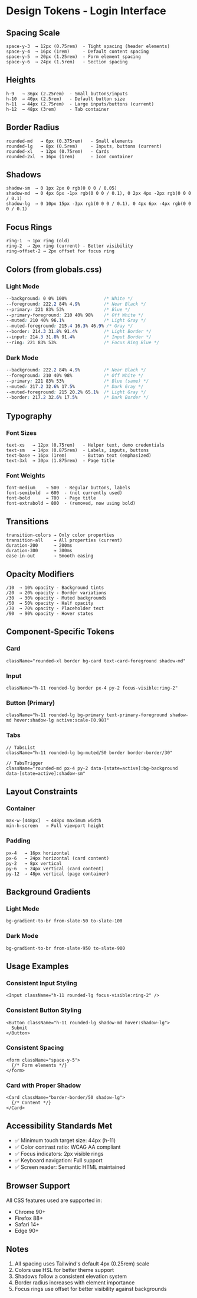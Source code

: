 # Design Tokens - Login Interface

## Spacing Scale
```
space-y-3  → 12px (0.75rem)  - Tight spacing (header elements)
space-y-4  → 16px (1rem)     - Default content spacing
space-y-5  → 20px (1.25rem)  - Form element spacing
space-y-6  → 24px (1.5rem)   - Section spacing
```

## Heights
```
h-9   → 36px (2.25rem)  - Small buttons/inputs
h-10  → 40px (2.5rem)   - Default button size
h-11  → 44px (2.75rem)  - Large inputs/buttons (current)
h-12  → 48px (3rem)     - Tab container
```

## Border Radius
```
rounded-md   → 6px (0.375rem)   - Small elements
rounded-lg   → 8px (0.5rem)     - Inputs, buttons (current)
rounded-xl   → 12px (0.75rem)   - Cards
rounded-2xl  → 16px (1rem)      - Icon container
```

## Shadows
```
shadow-sm  → 0 1px 2px 0 rgb(0 0 0 / 0.05)
shadow-md  → 0 4px 6px -1px rgb(0 0 0 / 0.1), 0 2px 4px -2px rgb(0 0 0 / 0.1)
shadow-lg  → 0 10px 15px -3px rgb(0 0 0 / 0.1), 0 4px 6px -4px rgb(0 0 0 / 0.1)
```

## Focus Rings
```
ring-1  → 1px ring (old)
ring-2  → 2px ring (current) - Better visibility
ring-offset-2 → 2px offset for focus ring
```

## Colors (from globals.css)

### Light Mode
```css
--background: 0 0% 100%              /* White */
--foreground: 222.2 84% 4.9%         /* Near Black */
--primary: 221 83% 53%               /* Blue */
--primary-foreground: 210 40% 98%    /* Off White */
--muted: 210 40% 96.1%               /* Light Gray */
--muted-foreground: 215.4 16.3% 46.9% /* Gray */
--border: 214.3 31.8% 91.4%          /* Light Border */
--input: 214.3 31.8% 91.4%           /* Input Border */
--ring: 221 83% 53%                  /* Focus Ring Blue */
```

### Dark Mode
```css
--background: 222.2 84% 4.9%         /* Near Black */
--foreground: 210 40% 98%            /* Off White */
--primary: 221 83% 53%               /* Blue (same) */
--muted: 217.2 32.6% 17.5%           /* Dark Gray */
--muted-foreground: 215 20.2% 65.1%  /* Light Gray */
--border: 217.2 32.6% 17.5%          /* Dark Border */
```

## Typography

### Font Sizes
```
text-xs   → 12px (0.75rem)   - Helper text, demo credentials
text-sm   → 14px (0.875rem)  - Labels, inputs, buttons
text-base → 16px (1rem)      - Button text (emphasized)
text-3xl  → 30px (1.875rem)  - Page title
```

### Font Weights
```
font-medium    → 500  - Regular buttons, labels
font-semibold  → 600  - (not currently used)
font-bold      → 700  - Page title
font-extrabold → 800  - (removed, now using bold)
```

## Transitions
```
transition-colors → Only color properties
transition-all    → All properties (current)
duration-200      → 200ms
duration-300      → 300ms
ease-in-out       → Smooth easing
```

## Opacity Modifiers
```
/10  → 10% opacity - Background tints
/20  → 20% opacity - Border variations
/30  → 30% opacity - Muted backgrounds
/50  → 50% opacity - Half opacity
/70  → 70% opacity - Placeholder text
/90  → 90% opacity - Hover states
```

## Component-Specific Tokens

### Card
```tsx
className="rounded-xl border bg-card text-card-foreground shadow-md"
```

### Input
```tsx
className="h-11 rounded-lg border px-4 py-2 focus-visible:ring-2"
```

### Button (Primary)
```tsx
className="h-11 rounded-lg bg-primary text-primary-foreground shadow-md hover:shadow-lg active:scale-[0.98]"
```

### Tabs
```tsx
// TabsList
className="h-11 rounded-lg bg-muted/50 border border-border/30"

// TabsTrigger
className="rounded-md px-4 py-2 data-[state=active]:bg-background data-[state=active]:shadow-sm"
```

## Layout Constraints

### Container
```
max-w-[448px]  → 448px maximum width
min-h-screen   → Full viewport height
```

### Padding
```
px-4   → 16px horizontal
px-6   → 24px horizontal (card content)
py-2   → 8px vertical
py-6   → 24px vertical (card content)
py-12  → 48px vertical (page container)
```

## Background Gradients

### Light Mode
```
bg-gradient-to-br from-slate-50 to-slate-100
```

### Dark Mode
```
bg-gradient-to-br from-slate-950 to-slate-900
```

## Usage Examples

### Consistent Input Styling
```tsx
<Input className="h-11 rounded-lg focus-visible:ring-2" />
```

### Consistent Button Styling
```tsx
<Button className="h-11 rounded-lg shadow-md hover:shadow-lg">
  Submit
</Button>
```

### Consistent Spacing
```tsx
<form className="space-y-5">
  {/* Form elements */}
</form>
```

### Card with Proper Shadow
```tsx
<Card className="border-border/50 shadow-lg">
  {/* Content */}
</Card>
```

## Accessibility Standards Met

- ✅ Minimum touch target size: 44px (h-11)
- ✅ Color contrast ratio: WCAG AA compliant
- ✅ Focus indicators: 2px visible rings
- ✅ Keyboard navigation: Full support
- ✅ Screen reader: Semantic HTML maintained

## Browser Support

All CSS features used are supported in:
- Chrome 90+
- Firefox 88+
- Safari 14+
- Edge 90+

## Notes

1. All spacing uses Tailwind's default 4px (0.25rem) scale
2. Colors use HSL for better theme support
3. Shadows follow a consistent elevation system
4. Border radius increases with element importance
5. Focus rings use offset for better visibility against backgrounds



